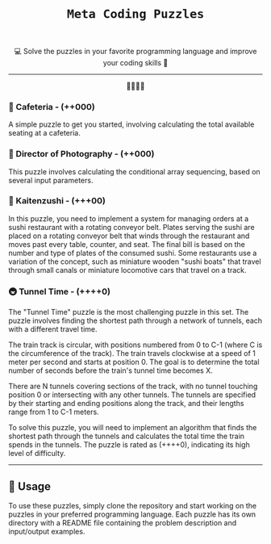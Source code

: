 <div align="center">
  <h1 style="font-family: Verdana, sans-serif;"><code>Meta Coding Puzzles</code></h1>
</div>
  </br>

<p align="center">💻 Solve the puzzles in your favorite programming language and improve your coding skills 🚀</p>

---

<p align="center"> 🧩🧩🧩🧩 </p>



### 🍴 Cafeteria - (++000)

A simple puzzle to get you started, involving calculating the total available seating at a cafeteria.

### 📸 Director of Photography - (++000)

This puzzle involves calculating the conditional array sequencing, based on several input parameters.

### 🍣 Kaitenzushi - (+++00)

In this puzzle, you need to implement a system for managing orders at a sushi restaurant with a rotating conveyor belt. Plates serving the sushi are placed on a rotating conveyor belt that winds through the restaurant and moves past every table, counter, and seat. The final bill is based on the number and type of plates of the consumed sushi. Some restaurants use a variation of the concept, such as miniature wooden "sushi boats" that travel through small canals or miniature locomotive cars that travel on a track.

### 🚇 Tunnel Time - (++++0)


The "Tunnel Time" puzzle is the most challenging puzzle in this set. The puzzle involves finding the shortest path through a network of tunnels, each with a different travel time. 

The train track is circular, with positions numbered from 0 to C-1 (where C is the circumference of the track). The train travels clockwise at a speed of 1 meter per second and starts at position 0. The goal is to determine the total number of seconds before the train's tunnel time becomes X.

There are N tunnels covering sections of the track, with no tunnel touching position 0 or intersecting with any other tunnels. The tunnels are specified by their starting and ending positions along the track, and their lengths range from 1 to C-1 meters.

To solve this puzzle, you will need to implement an algorithm that finds the shortest path through the tunnels and calculates the total time the train spends in the tunnels. The puzzle is rated as (++++0), indicating its high level of difficulty.

---

## 🚀 Usage

To use these puzzles, simply clone the repository and start working on the puzzles in your preferred programming language. Each puzzle has its own directory with a README file containing the problem description and input/output examples.

